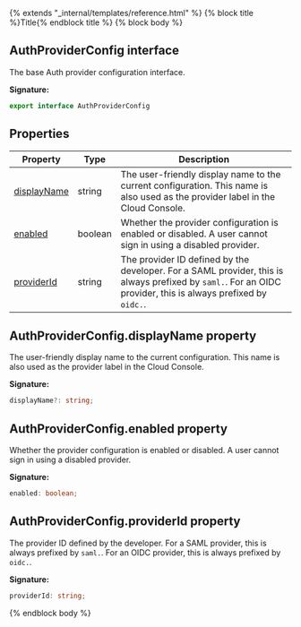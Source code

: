 {% extends "_internal/templates/reference.html" %}
{% block title %}Title{% endblock title %}
{% block body %}

## AuthProviderConfig interface

The base Auth provider configuration interface.

<b>Signature:</b>

```typescript
export interface AuthProviderConfig 
```

## Properties

|  Property | Type | Description |
|  --- | --- | --- |
|  [displayName](./firebase-admin_auth.authproviderconfig.md#authproviderconfigdisplayname_property) | string | The user-friendly display name to the current configuration. This name is also used as the provider label in the Cloud Console. |
|  [enabled](./firebase-admin_auth.authproviderconfig.md#authproviderconfigenabled_property) | boolean | Whether the provider configuration is enabled or disabled. A user cannot sign in using a disabled provider. |
|  [providerId](./firebase-admin_auth.authproviderconfig.md#authproviderconfigproviderid_property) | string | The provider ID defined by the developer. For a SAML provider, this is always prefixed by <code>saml.</code>. For an OIDC provider, this is always prefixed by <code>oidc.</code>. |

## AuthProviderConfig.displayName property

The user-friendly display name to the current configuration. This name is also used as the provider label in the Cloud Console.

<b>Signature:</b>

```typescript
displayName?: string;
```

## AuthProviderConfig.enabled property

Whether the provider configuration is enabled or disabled. A user cannot sign in using a disabled provider.

<b>Signature:</b>

```typescript
enabled: boolean;
```

## AuthProviderConfig.providerId property

The provider ID defined by the developer. For a SAML provider, this is always prefixed by `saml.`<!-- -->. For an OIDC provider, this is always prefixed by `oidc.`<!-- -->.

<b>Signature:</b>

```typescript
providerId: string;
```
{% endblock body %}
